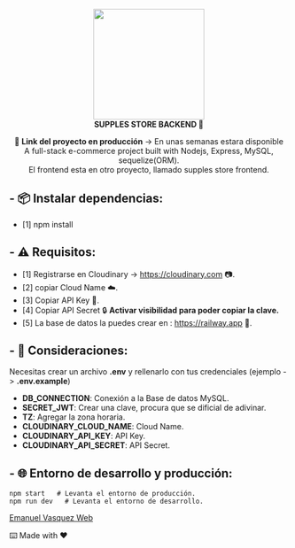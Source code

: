 <div align="center">

<img width="200" src="https://res.cloudinary.com/emanuel-hardwell/image/upload/v1659587554/dise%C3%B1o/favicon_rce5fa.png" /><br />
<strong>SUPPLES STORE BACKEND 🚀</strong>

🔗 **Link del proyecto en producción** -> En unas semanas estara disponible<br />
A full-stack e-commerce project built with Nodejs, Express, MySQL, sequelize(ORM).<br />
El frontend esta en otro proyecto, llamado supples store frontend.<br />

</div>

## - 📦 Instalar dependencias:

- [1] npm install

## - ⚠️ Requisitos:

- [1] Registrarse en Cloudinary -> https://cloudinary.com 📷.
- [2] copiar Cloud Name ☁️.
- [3] Copiar API Key 🔑.
- [4] Copiar API Secret 🔒 **Activar visibilidad para poder copiar la clave.**
- [5] La base de datos la puedes crear en : https://railway.app 💾.

## - 👀 Consideraciones:

Necesitas crear un archivo **.env** y rellenarlo con tus credenciales (ejemplo -> **.env.example**)

- **DB_CONNECTION**: Conexión a la Base de datos MySQL.
- **SECRET_JWT**: Crear una clave, procura que se dificial de adivinar.
- **TZ**: Agregar la zona horaria.
- **CLOUDINARY_CLOUD_NAME**: Cloud Name.
- **CLOUDINARY_API_KEY**: API Key.
- **CLOUDINARY_API_SECRET**: API Secret.

## - 🌐 Entorno de desarrollo y producción:

```
npm start   # Levanta el entorno de producción.
npm run dev   # Levanta el entorno de desarrollo.
```

[Emanuel Vasquez Web](https://emanuelhardwell.github.io)

⌨️ Made with ❤️
